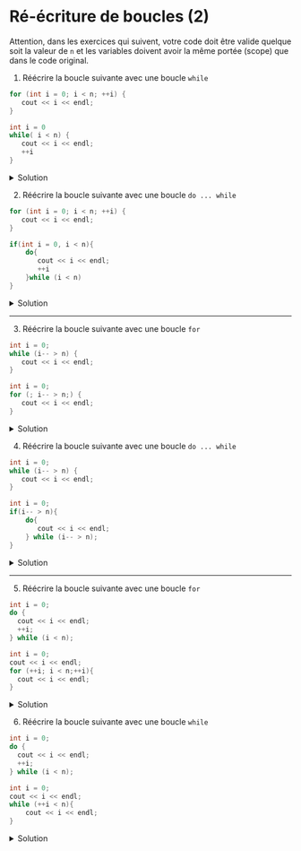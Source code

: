 # Ré-écriture de boucles (2)

Attention, dans les exercices qui suivent, votre code doit être valide quelque soit la valeur de `n` et les variables doivent avoir la même portée (scope) que dans le code original.

1. Réécrire la boucle suivante avec une boucle `while`

~~~cpp 
for (int i = 0; i < n; ++i) {
   cout << i << endl;
}
~~~
~~~cpp 
int i = 0
while( i < n) {
   cout << i << endl;
   ++i
}
~~~

<details>
<summary>Solution</summary>

~~~cpp
{ // bloc nécessaire pour limiter le scope de la variable de boucle i 
   int i = 0;
   while (i < n) {
      cout << i << endl;
      ++i;
   }
}
~~~
</details>

2. Réécrire la boucle suivante avec une boucle `do ... while`

~~~cpp 
for (int i = 0; i < n; ++i) {
   cout << i << endl;
}
~~~
~~~cpp 
if(int i = 0, i < n){
    do{
       cout << i << endl;
       ++i
    }while (i < n) 
}
~~~

<details>
<summary>Solution</summary>

~~~cpp
if (int i = 0; i < n) { // déclaration dans le if pour limiter le scope de la variable de boucle i
   do {
      cout << i << endl;
      ++i; 
   } while (i < n);
}
~~~

ou

~~~cpp
{ // bloc nécessaire pour limiter le scope de la variable de boucle i
   int i = 0;
   if (i < n) { 
      do {
         cout << i << endl;
         ++i; 
      } while (i < n);
   }
}
~~~
</details>

---

3. Réécrire la boucle suivante avec une boucle `for`

~~~cpp 
int i = 0; 
while (i-- > n) {
   cout << i << endl;
}
~~~
~~~cpp 
int i = 0;
for (; i-- > n;) {
   cout << i << endl;
}
~~~

<details>
<summary>Solution</summary>

~~~cpp
int i = 0; // déclaration hors du for pour ne pas limiter le scope de la variable 
for (; i-- > n;) {
    cout << i << endl;
}
~~~
</details>

4. Réécrire la boucle suivante avec une boucle `do ... while`

~~~cpp 
int i = 0; 
while (i-- > n) {
   cout << i << endl;
}
~~~
~~~cpp 
int i = 0; 
if(i-- > n){
    do{
       cout << i << endl;
    } while (i-- > n);
}
~~~

<details>
<summary>Solution</summary>

~~~cpp
int i = 0; 
if (i-- > n) {
   do {
      cout << i << endl;
   } while (i-- > n);
}
~~~
</details>

---

5. Réécrire la boucle suivante avec une boucle `for`

~~~cpp 
int i = 0; 
do {
  cout << i << endl;
  ++i; 
} while (i < n);   
~~~
~~~cpp 
int i = 0; 
cout << i << endl;
for (++i; i < n;++i){
  cout << i << endl;
}   
~~~

<details>
<summary>Solution</summary>

~~~cpp
int i = 0; 
cout << i << endl; 
for (++i; i < n; ++i) {
    cout << i << endl;
}
~~~
</details>

6. Réécrire la boucle suivante avec une boucle `while`

~~~cpp 
int i = 0; 
do {
  cout << i << endl;
  ++i; 
} while (i < n);   
~~~
~~~cpp 
int i = 0; 
cout << i << endl;
while (++i < n){
    cout << i << endl;
}  
~~~

<details>
<summary>Solution</summary>

~~~cpp
int i = 0; 
cout << i << endl; 
while (++i, i < n) {
    cout << i << endl;
}
~~~
</details>
